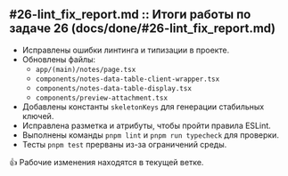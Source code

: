 ## #26-lint_fix_report.md :: Итоги работы по задаче 26 (docs/done/#26-lint_fix_report.md)

- Исправлены ошибки линтинга и типизации в проекте.
- Обновлены файлы:
  - `app/(main)/notes/page.tsx`
  - `components/notes-data-table-client-wrapper.tsx`
  - `components/notes-data-table-display.tsx`
  - `components/preview-attachment.tsx`
- Добавлены константы `skeletonKeys` для генерации стабильных ключей.
- Исправлена разметка и атрибуты, чтобы пройти правила ESLint.
- Выполнены команды `pnpm lint` и `pnpm run typecheck` для проверки.
- Тесты `pnpm test` прерваны из-за ограничений среды.

👍 Рабочие изменения находятся в текущей ветке.

